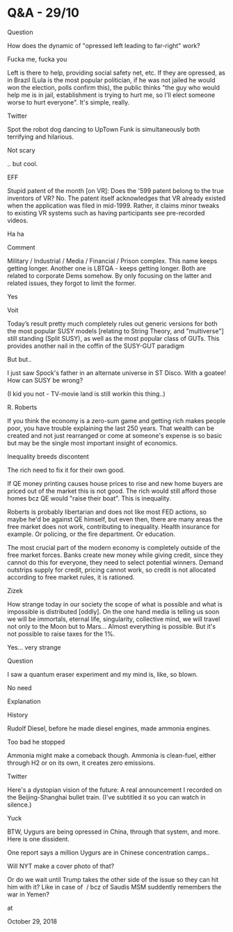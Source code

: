 # Q&A - 29/10

Question

How does the dynamic of "opressed left leading to far-right" work?

Fucka me, fucka you

Left is there to help, providing social safety net, etc. If they are opressed, as in Brazil (Lula is the most popular politician, if he was not jailed he would won the election, polls confirm this), the public thinks "the guy who would help me is in jail, establishment is trying to hurt me, so I'll elect someone worse to hurt everyone". It's simple, really.

Twitter

Spot the robot dog dancing to UpTown Funk is simultaneously both terrifying and hilarious.

Not scary

.. but cool.

EFF

Stupid patent of the month [on VR]: Does the '599 patent belong to the true inventors of VR? No. The patent itself acknowledges that VR already existed when the application was filed in mid-1999. Rather, it claims minor tweaks to existing VR systems such as having participants see pre-recorded videos.

Ha ha

Comment

Military / Industrial / Media / Financial / Prison complex. This name keeps getting longer. Another one is LBTQA - keeps getting longer. Both are related to corporate Dems somehow. By only focusing on the latter and related issues, they forgot to limit the former.

Yes

Voit

Today’s result pretty much completely rules out generic versions for both the most popular SUSY models [relating to String Theory, and "multiverse"] still standing (Split SUSY), as well as the most popular class of GUTs. This provides another nail in the coffin of the SUSY-GUT paradigm

But but..

I just saw Spock's father in an alternate universe in ST Disco. With a goatee! How can SUSY be wrong?




(I kid you not - TV-movie land is still workin this thing..)

R. Roberts

If you think the economy is a zero-sum game and getting rich makes people poor, you have trouble explaining the last 250 years. That wealth can be created and not just rearranged or come at someone's expense is so basic but may be the single most important insight of economics.

Inequality breeds discontent

The rich need to fix it for their own good.

If QE money printing causes house prices to rise and new home buyers are priced out of the market this is not good. The rich would still afford those homes bcz QE would "raise their boat". This is inequality.

Roberts is probably libertarian and does not like most FED actions, so maybe he'd be against QE himself, but even then, there are many areas the free market does not work, contributing to inequality. Health insurance for example. Or policing, or the fire department. Or education.

The most crucial part of the modern economy is completely outside of the free market forces. Banks create new money while giving credit, since they cannot do this for everyone, they need to select potential winners. Demand outstrips supply for credit, pricing cannot work, so credit is not allocated according to free market rules, it is rationed.

Zizek

How strange today in our society the scope of what is possible and what is impossible is distributed [oddly]. On the one hand media is telling us soon we will be immortals, eternal life, singularity, collective mind, we will travel not only to the Moon but to Mars... Almost everything is possible. But it's not possible to raise taxes for the 1%.

Yes... very strange

Question

I saw a quantum eraser experiment and my mind is, like, so blown.

No need

Explanation

History

Rudolf Diesel, before he made diesel engines, made ammonia engines.

Too bad he stopped

Ammonia might make a comeback though. Ammonia is clean-fuel, either through H2 or on its own, it creates zero emissions.

Twitter

Here's a dystopian vision of the future: A real announcement I recorded on the Beijing-Shanghai bullet train. (I've subtitled it so you can watch in silence.)

Yuck

BTW, Uygurs are being opressed in China, through that system, and more. Here is one dissident.

One report says a million Uygurs are in Chinese concentration camps..

Will NYT make a cover photo of that?

Or do we wait until Trump takes the other side of the issue so they can hit him with it? Like in case of  / bcz of Saudis MSM suddently remembers the war in Yemen?








at

October 29, 2018















